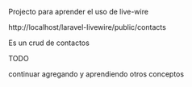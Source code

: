 Projecto para aprender el uso de live-wire

http://localhost/laravel-livewire/public/contacts

Es un crud de contactos

TODO

continuar agregando y aprendiendo otros conceptos